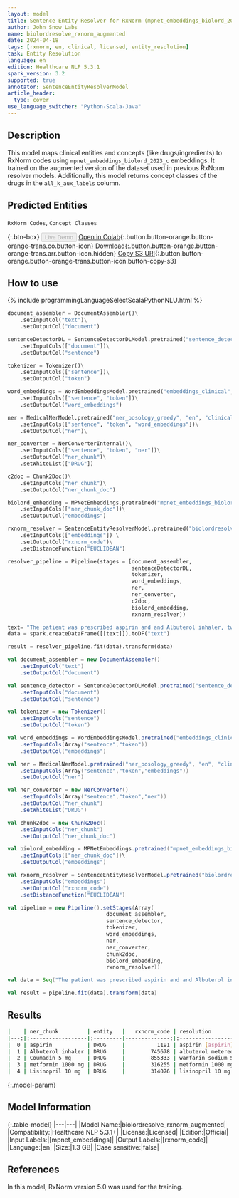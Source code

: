```yaml
---
layout: model
title: Sentence Entity Resolver for RxNorm (mpnet_embeddings_biolord_2023_c embeddings)
author: John Snow Labs
name: biolordresolve_rxnorm_augmented
date: 2024-04-18
tags: [rxnorm, en, clinical, licensed, entity_resolution]
task: Entity Resolution
language: en
edition: Healthcare NLP 5.3.1
spark_version: 3.2
supported: true
annotator: SentenceEntityResolverModel
article_header:
  type: cover
use_language_switcher: "Python-Scala-Java"
---
```


## Description

This model maps clinical entities and concepts (like drugs/ingredients) to RxNorm codes using `mpnet_embeddings_biolord_2023_c` embeddings. It trained on the augmented version of the dataset used in previous RxNorm resolver models. Additionally, this model returns concept classes of the drugs in the `all_k_aux_labels` column.

## Predicted Entities

`RxNorm Codes`, `Concept Classes`

{:.btn-box}
<button class="button button-orange" disabled>Live Demo</button>
[Open in Colab](https://colab.research.google.com/github/JohnSnowLabs/spark-nlp-workshop/blob/master/tutorials/Certification_Trainings/Healthcare/3.Clinical_Entity_Resolvers.ipynb){:.button.button-orange.button-orange-trans.co.button-icon}
[Download](https://s3.amazonaws.com/auxdata.johnsnowlabs.com/clinical/models/biolordresolve_rxnorm_augmented_en_5.3.1_3.2_1713400566709.zip){:.button.button-orange.button-orange-trans.arr.button-icon.hidden}
[Copy S3 URI](s3://auxdata.johnsnowlabs.com/clinical/models/biolordresolve_rxnorm_augmented_en_5.3.1_3.2_1713400566709.zip){:.button.button-orange.button-orange-trans.button-icon.button-copy-s3}

## How to use



<div class="tabs-box" markdown="1">
{% include programmingLanguageSelectScalaPythonNLU.html %}
  
```python
document_assembler = DocumentAssembler()\
    .setInputCol("text")\
    .setOutputCol("document")

sentenceDetectorDL = SentenceDetectorDLModel.pretrained("sentence_detector_dl_healthcare", "en", "clinical/models")\
    .setInputCols(["document"])\
    .setOutputCol("sentence")

tokenizer = Tokenizer()\
    .setInputCols(["sentence"])\
    .setOutputCol("token")

word_embeddings = WordEmbeddingsModel.pretrained("embeddings_clinical", "en", "clinical/models")\
    .setInputCols(["sentence", "token"])\
    .setOutputCol("word_embeddings")

ner = MedicalNerModel.pretrained("ner_posology_greedy", "en", "clinical/models")\
    .setInputCols(["sentence", "token", "word_embeddings"])\
    .setOutputCol("ner")\

ner_converter = NerConverterInternal()\
    .setInputCols(["sentence", "token", "ner"])\
    .setOutputCol("ner_chunk")\
    .setWhiteList(["DRUG"])

c2doc = Chunk2Doc()\
    .setInputCols("ner_chunk")\
    .setOutputCol("ner_chunk_doc")

biolord_embedding = MPNetEmbeddings.pretrained("mpnet_embeddings_biolord_2023_c", "en")\
    .setInputCols(["ner_chunk_doc"])\
    .setOutputCol("embeddings")

rxnorm_resolver = SentenceEntityResolverModel.pretrained("biolordresolve_rxnorm_augmented", "en", "clinical/models")\
    .setInputCols(["embeddings"]) \
    .setOutputCol("rxnorm_code")\
    .setDistanceFunction("EUCLIDEAN")

resolver_pipeline = Pipeline(stages = [document_assembler,
                                       sentenceDetectorDL,
                                       tokenizer,
                                       word_embeddings,
                                       ner,
                                       ner_converter,
                                       c2doc,
                                       biolord_embedding,
                                       rxnorm_resolver])

text= "The patient was prescribed aspirin and and Albuterol inhaler, two puffs every 4 hours as needed for asthma. She was seen by the endocrinology service and was discharged on avandia 4 mg at night , Coumadin 5 mg with meals , and metformin 1000 mg two times a day and Lisinopril 10 mg daily"
data = spark.createDataFrame([[text]]).toDF("text")

result = resolver_pipeline.fit(data).transform(data)
```
```scala
val document_assembler = new DocumentAssembler()
    .setInputCol("text")
    .setOutputCol("document")

val sentence_detector = SentenceDetectorDLModel.pretrained("sentence_detector_dl_healthcare","en","clinical/models")
    .setInputCols("document")
    .setOutputCol("sentence")

val tokenizer = new Tokenizer()
    .setInputCols("sentence")
    .setOutputCol("token")

val word_embeddings = WordEmbeddingsModel.pretrained("embeddings_clinical", "en", "clinical/models")
    .setInputCols(Array("sentence","token"))
    .setOutputCol("embeddings")

val ner = MedicalNerModel.pretrained("ner_posology_greedy", "en", "clinical/models")
    .setInputCols(Array("sentence","token","embeddings"))
    .setOutputCol("ner")

val ner_converter = new NerConverter()
    .setInputCols(Array("sentence","token","ner"))
    .setOutputCol("ner_chunk")
    .setWhiteList("DRUG")

val chunk2doc = new Chunk2Doc()
    .setInputCols("ner_chunk")
    .setOutputCol("ner_chunk_doc")

val biolord_embedding = MPNetEmbeddings.pretrained("mpnet_embeddings_biolord_2023_c", "en")\
    .setInputCols(["ner_chunk_doc"])\
    .setOutputCol("embeddings")

val rxnorm_resolver = SentenceEntityResolverModel.pretrained("biolordresolve_rxnorm_augmented", "en", "clinical/models")
    .setInputCols("embeddings")
    .setOutputCol("rxnorm_code")
    .setDistanceFunction("EUCLIDEAN")

val pipeline = new Pipeline().setStages(Array(
                               document_assembler,
                               sentence_detector,
                               tokenizer,
                               word_embeddings,
                               ner,
                               ner_converter,
                               chunk2doc,
                               biolord_embedding,
                               rxnorm_resolver))

val data = Seq("The patient was prescribed aspirin and and Albuterol inhaler, two puffs every 4 hours as needed for asthma. He was seen by the endocrinology service and she was discharged on Coumadin 5 mg with meals , and metformin 1000 mg two times a day and Lisinopril 10 mg daily").toDS().toDF("text")

val result = pipeline.fit(data).transform(data)
```
</div>

## Results

```bash
|    | ner_chunk         | entity   |   rxnorm_code | resolution                                                      | all_k_results                                  | all_k_distances                              | all_k_cosine_distances                       | all_k_resolutions                                                                                          | all_k_aux_labels                                                                  |
|---:|:------------------|:---------|--------------:|:----------------------------------------------------------------|:--------------------------------------------...|:---------------------------------------------|:---------------------------------------------|:-----------------------------------------------------------------------------------------------------------|:----------------------------------------------------------------------------------|
|  0 | aspirin           | DRUG     |          1191 | aspirin [aspirin]                                               | 1191:::1154070:::1537020:::1295740:::1299851...| 0.2747:::0.4428:::0.4512:::0.4900:::0.5305...| 0.0377:::0.0980:::0.1018:::0.1200:::0.1407...| aspirin [aspirin]:::aspirin pill [aspirin pill]:::aspirin effervescent oral tablet:::aspirin oral powder...| Ingredient:::Clinical Dose Group:::Clinical Drug Form:::Clinical Dose Group:::B...|
|  1 | Albuterol inhaler | DRUG     |        745678 | albuterol metered dose inhaler [albuterol metered dose inhaler] | 745678:::1649559:::745790:::307779:::745679:...| 0.4336:::0.4758:::0.5416:::0.5701:::0.5863...| 0.0940:::0.1132:::0.1466:::0.1625:::0.1719...| albuterol metered dose inhaler [albuterol metered dose inhaler]:::albuterol dry powder inhaler [albutero...| Clinical Drug Form:::Clinical Drug Form:::Clinical Drug Form:::Clinical Drug:::...|
|  2 | Coumadin 5 mg     | DRUG     |        855333 | warfarin sodium 5 mg [coumadin]                                 | 855333:::432467:::438740:::451604:::855345::...| 0.3421:::0.4407:::0.4601:::0.4798:::0.5002...| 0.0585:::0.0971:::0.1058:::0.1151:::0.1251...| warfarin sodium 5 mg [coumadin]:::coumarin 5 mg oral tablet:::coumarin 5 mg [coumarin 5 mg]:::coumarin 0...| Branded Drug Comp:::Clinical Drug:::Clinical Drug Comp:::Clinical Drug Comp:::B...|
|  3 | metformin 1000 mg | DRUG     |        316255 | metformin 1000 mg [metformin 1000 mg]                           | 316255:::860995:::860999:::861004:::316256::...| 0.3468:::0.4492:::0.4492:::0.5133:::0.5497...| 0.0601:::0.1009:::0.1009:::0.1317:::0.1511...| metformin 1000 mg [metformin 1000 mg]:::metformin hydrochloride 1000 mg [metformin hydrochloride 1000 mg...| Clinical Drug Comp:::Clinical Drug Comp:::Clinical Drug:::Clinical Drug:::Clini...|
|  4 | Lisinopril 10 mg  | DRUG     |        314076 | lisinopril 10 mg oral tablet                                    | 314076:::316151:::197885:::567576:::316153::...| 0.4704:::0.4845:::0.6129:::0.6281:::0.6384...| 0.1106:::0.1174:::0.1878:::0.1973:::0.2038...| lisinopril 10 mg oral tablet:::lisinopril 10 mg [lisinopril 10 mg]:::hydrochlorothiazide 12.5 mg / lisin...| Clinical Drug:::Clinical Drug Comp:::Clinical Drug:::Branded Drug Comp:::Clinic...|
```

{:.model-param}
## Model Information

{:.table-model}
|---|---|
|Model Name:|biolordresolve_rxnorm_augmented|
|Compatibility:|Healthcare NLP 5.3.1+|
|License:|Licensed|
|Edition:|Official|
|Input Labels:|[mpnet_embeddings]|
|Output Labels:|[rxnorm_code]|
|Language:|en|
|Size:|1.3 GB|
|Case sensitive:|false|

## References

In this model, RxNorm version 5.0 was used for the training.
